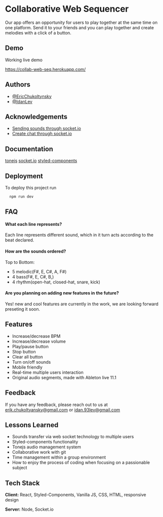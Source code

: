 # Collaborative Web Sequencer

Our app offers an opportunity for users to play together at the same time on one platform.
Send it to your friends and you can play together and create melodies with a click of a button.

## Demo

Working live demo

https://collab-web-seq.herokuapp.com/

## Authors

- [@EricChukoltynsky](https://github.com/EricChukoltyansky)
- [@IdanLev](https://github.com/idan93l)

## Acknowledgements

- [Sending sounds through socket.io](https://www.youtube.com/watch?v=sQTFXa_tarw)
- [Create chat through socket.io](https://www.youtube.com/watch?v=NU-HfZY3ATQ)

## Documentation

[tonejs](https://tonejs.github.io/)
[socket.io](https://socket.io/)
[styled-components](https://styled-components.com/)

## Deployment

To deploy this project run

```bash
  npm run dev
```

## FAQ

#### What each line represents?

Each line represents different sound, which in it turn acts according to the beat declared.

#### How are the sounds ordered?

Top to Bottom:

- 5 melodic(F#, E, C#, A, F#)
- 4 bass(F#, E, C#, B,)
- 4 rhythm(open-hat, closed-hat, snare, kick)

#### Are you planning on adding new features in the future?

Yes! new and cool features are currently in the work, we are looking forward preseting it soon.

## Features

- Increase/decrease BPM
- Increase/decrease volume
- Play/pause button
- Stop button
- Clear all button
- Turn on/off sounds
- Mobile friendly
- Real-time multiple users interaction
- Original audio segments, made with Ableton live 11.1

## Feedback

If you have any feedback, please reach out to us at erik.chukoltyansky@gmail.com or idan.93lev@gmail.com

## Lessons Learned

- Sounds transfer via web socket technology to multiple users
- Styled-components functionality
- Tonejs audio management system
- Collaborative work with git
- Time management within a group environment
- How to enjoy the process of coding when focusing on a passionable subject

## Tech Stack

**Client:** React, Styled-Components, Vanilla JS, CSS, HTML, responsive design

**Server:** Node, Socket.io
